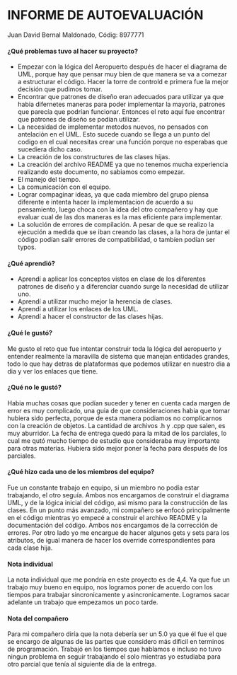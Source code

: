 # INFORME DE AUTOEVALUACIÓN
Juan David Bernal Maldonado, Códig: 8977771
#### ¿Qué problemas tuvo al hacer su proyecto?
- Empezar con la lógica del Aeropuerto después de hacer el diagrama de UML, porque hay que pensar muy bien de que manera se va a comezar a estructurar el código. Hacer la torre de controld e primera fue la mejor decisión que pudimos tomar.
- Encontrar que patrones de diseño eran adecuados para utilizar ya que habia difernetes maneras para poder implementar la mayoria, patrones que parecía que podrían funcionar. Entonces el reto aquí fue encontrar que patrones de diseño se podían utilizar.
- La necesidad de implementar metodos nuevos, no pensados con antelación en el UML. Esto sucede cuando se llega a un punto del codigo en el cual necesitas crear una función porque no esperabas que sucediera dicho caso. 
- La creación de los constructures de las clases hijas. 
- La creación del archivo README ya que no tenemos mucha experiencia realizando este documento, no sabiamos como empezar.
- El manejo del tiempo.
- La comunicación con el equipo.
- Lograr compaginar ideas, ya que cada miembro del grupo piensa diferente e intenta hacer la implementacion de acuerdo a su pensamiento, luego choca con la idea del otro compañero y hay que evaluar cual de las dos maneras es la mas eficiente para implementar.
- La solución de errores de compilación. A pesar de que se realizo la ejecución a medida que se iban creando las clases, a la hora de juntar el código podían salir errores de compatibilidad, o tambíen podían ser typos.

#### ¿Qué aprendió?
- Aprendí a aplicar los conceptos vistos en clase de los diferentes patrones de diseño y a diferenciar cuando surge la necesidad de utilizar uno.
- Aprendí a utilizar mucho mejor la herencia de clases. 
- Aprendí a utilizar los enlaces de los UML.
- Aprendí a hacer el constructor de las clases hijas.

#### ¿Qué le gustó?
Me gusto el reto que fue intentar construir toda la lógica del aeropuerto y entender realmente la maravilla de sistema que manejan entidades grandes, todo lo que hay detras de plataformas que podemos utilizar en nuestro dia a dia y ver los enlaces que tiene. 
#### ¿Qué no le gustó?
Habia muchas cosas que podían suceder y tener en cuenta cada margen de error es muy complicado, una guia de que consideraciones habia que tomar hubiera sido perfecta, porque de esta manera podiamos no complicarnos con la creación de objetos. 
La cantidad de archivos .h y .cpp que salen, es muy aburridor.
La fecha de entrega quedó para la mitad de los parciales, lo cual me qutó mucho tiempo de estudio que consideraba muy importante para otras materias. Hubiera sido mejor poner la fecha para después de los parciales.
#### ¿Qué hizo cada uno de los miembros del equipo?
Fue un constante trabajo en equipo, si un miembro no podía estar trabajando, el otro seguía. 
Ambos nos encargamos de construir el diagrama UML, y de la lógica inicial del código, asi mismo para la construcción de las clases. 
En un punto más avanzado, mi compañero se enfocó principalmente en el código mientras yo empecé a construir el archivo README y la documentación del código.
Ambos nos encargamos de la corrección de errores.
Por otro lado yo me encargue de hacer algunos gets y sets para los atributos, de igual manera de hacer los override correspondientes para cada clase hija. 
#### Nota individual
La nota individual que me pondría en este proyecto es de 4,4. 
Ya que fue un trabajo muy bueno en equipo, nos logramos poner de acuerdo con los tiempos para trabajar sincronicamente y asincronicamente. Logramos sacar adelante un trabajo que empezamos un poco tarde.
#### Nota del compañero
Para mi compañero diría que la nota debería ser un 5.0 ya que él fue el que se encargo de algunas de las partes que considero más dificil en terminos de programación. Trabajó en los tiempos que hablamos e incluso no tuvo ningun problema en seguir trabajando el solo mientras yo estudiaba para otro parcial que tenía al siguiente día de la entrega. 

